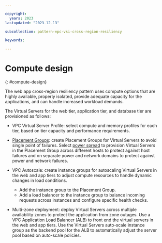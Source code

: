 ```yaml
---

copyright:
  years: 2023
lastupdated: "2023-12-13"

subcollection: pattern-vpc-vsi-cross-region-resiliency

keywords:

---
```


# Compute design
{: #compute-design}

The web app cross-region resiliency pattern uses compute options that are highly available, properly isolated, provide adequate capacity for the applications, and can handle increased workload demands.

The Virtual Servers for the web tier, application tier, and database tier are provisioned as follows:

- VPC Virtual Server Profile: select compute and memory profiles for each tier, based on tier capacity and performance requirements.

- [Placement Groups](/docs/vpc?topic=vpc-about-placement-groups-for-vpc&interface=ui): create Placement Groups for Virtual Servers to avoid single point of failures. Select [power spread](/docs/vpc?topic=vpc-about-placement-groups-for-vpc&interface=ui#power-spread-placement-groups-for-vpc) to provision Virtual Servers in the Placement Group across different hosts to protect against host failures and on separate power and network domains to protect against power and network failures.

- VPC Autoscale: create instance groups for autoscaling Virtual Servers in the web and app tiers to adjust compute resources to handle dynamic changes in load conditions.

    - Add the instance group to the Placement Group.
    - Add a load balancer to the instance group to balance incoming requests across instances and configure specific health checks.

- Multi-zone deployment: deploy Virtual Servers across multiple availability zones to protect the application from zone outages. Use a VPC Application Load Balancer (ALB) to front end the virtual servers in the web and app tiers. Use the Virtual Servers auto-scale instance group as the backend pool for the ALB to automatically adjust the server pool based on auto-scale policies.
